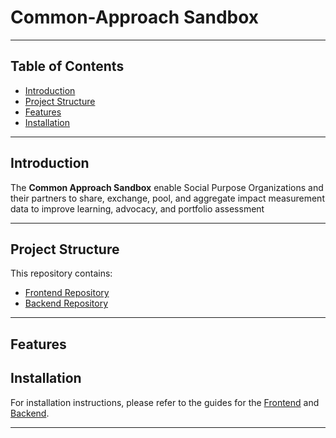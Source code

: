 # Common-Approach Sandbox

---
## Table of Contents

- [Introduction](#introduction)
- [Project Structure](#project-structure)
- [Features](#features)
- [Installation](#installation)

---

## Introduction

The **Common Approach Sandbox** enable Social Purpose Organizations and their partners to share, exchange, pool, and aggregate impact measurement data to improve learning, advocacy, and portfolio assessment

---

## Project Structure
This repository contains:
- [Frontend Repository](/frontend)
- [Backend Repository](/backend)
---

## Features

## Installation
For installation instructions, please refer to the guides for the [Frontend](/frontend#installation) and [Backend](/backend#installation).

---
